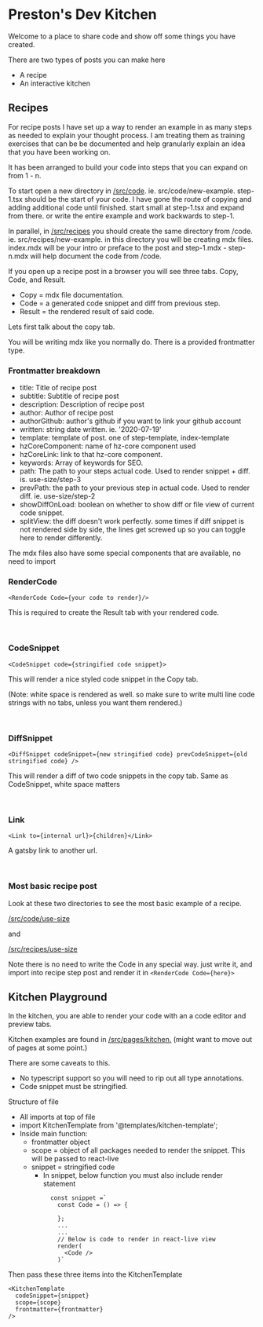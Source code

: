# Preston's Dev Kitchen

Welcome to a place to share code and show off some things you have created.

There are two types of posts you can make here

- A recipe
- An interactive kitchen

## Recipes

For recipe posts I have set up a way to render an example in as many steps as needed to explain your thought process. I am treating them as training exercises that can be be documented and help granularly explain an idea that you have been working on.

It has been arranged to build your code into steps that you can expand on from 1 - n.

To start open a new directory in [/src/code](/src/code). ie. src/code/new-example. step-1.tsx should be the start of your code. I have gone the route of copying and adding additional code until finished. start small at step-1.tsx and expand from there. or write the entire example and work backwards to step-1.

In parallel, in [/src/recipes](/src/recipes) you should create the same directory from /code. ie. src/recipes/new-example. in this directory you will be creating mdx files. index.mdx will be your intro or preface to the post and step-1.mdx - step-n.mdx will help document the code from /code.

If you open up a recipe post in a browser you will see three tabs. Copy, Code, and Result.

- Copy = mdx file documentation.
- Code = a generated code snippet and diff from previous step.
- Result = the rendered result of said code.

Lets first talk about the copy tab.

You will be writing mdx like you normally do. There is a provided frontmatter type.

### Frontmatter breakdown

- title: Title of recipe post
- subtitle: Subtitle of recipe post
- description: Description of recipe post
- author: Author of recipe post
- authorGithub: author's github if you want to link your github account
- written: string date written. ie. '2020-07-19'
- template: template of post. one of step-template, index-template
- hzCoreComponent: name of hz-core component used
- hzCoreLink: link to that hz-core component.
- keywords: Array of keywords for SEO.
- path: The path to your steps actual code. Used to render snippet + diff. is. use-size/step-3
- prevPath: the path to your previous step in actual code. Used to render diff. ie. use-size/step-2
- showDiffOnLoad: boolean on whether to show diff or file view of current code snippet.
- splitView: the diff doesn't work perfectly. some times if diff snippet is not rendered side by side, the lines get screwed up so you can toggle here to render differently.

The mdx files also have some special components that are available, no need to import

### RenderCode

`<RenderCode Code={your code to render}/>`

This is required to create the Result tab with your rendered code.

<br/>

### CodeSnippet

`<CodeSnippet code={stringified code snippet}>`

This will render a nice styled code snippet in the Copy tab.

(Note: white space is rendered as well. so make sure to write multi line code strings with no tabs, unless you want them rendered.)

<br/>

### DiffSnippet

`<DiffSnippet codeSnippet={new stringified code} prevCodeSnippet={old stringified code} />`

This will render a diff of two code snippets in the copy tab. Same as CodeSnippet, white space matters

<br/>

### Link

`<Link to={internal url}>{children}</Link>`

A gatsby link to another url.

<br/>

### Most basic recipe post

Look at these two directories to see the most basic example of a recipe.

[/src/code/use-size](/src/code/use-size)

and

[/src/recipes/use-size](/src/recipes/use-size)

Note there is no need to write the Code in any special way. just write it, and import into recipe step post and render it in `<RenderCode Code={here}>`

## Kitchen Playground

In the kitchen, you are able to render your code with an a code editor and preview tabs.

Kitchen examples are found in [/src/pages/kitchen.](/src/pages/kitchen)
(might want to move out of pages at some point.)

There are some caveats to this.

- No typescript support so you will need to rip out all type annotations.
- Code snippet must be stringified.

Structure of file

- All imports at top of file
- import KitchenTemplate from '@templates/kitchen-template';
- Inside main function:
  - frontmatter object
  - scope = object of all packages needed to render the snippet. This will be passed to react-live
  - snippet = stringified code
    - In snippet, below function you must also include render statement

```
            const snippet =`
              const Code = () => {

              };
              ...
              ...
              // Below is code to render in react-live view
              render(
                <Code />
              )`
```

Then pass these three items into the KitchenTemplate

```
<KitchenTemplate
  codeSnippet={snippet}
  scope={scope}
  frontmatter={frontmatter}
/>
```
